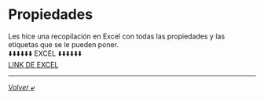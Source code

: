 # Propiedades

Les hice una recopilación en Excel con todas las propiedades y las etiquetas que se le pueden poner.<br>
⬇️⬇️⬇️⬇️⬇️⬇️ EXCEL ⬇️⬇️⬇️⬇️⬇️⬇️<br>
[LINK DE EXCEL](../programas/atributosHTML.xlsx)

---

[*Volver* **&ldca;**](/01%20-%20INTRO/README.md "Regresar a página anterior")
